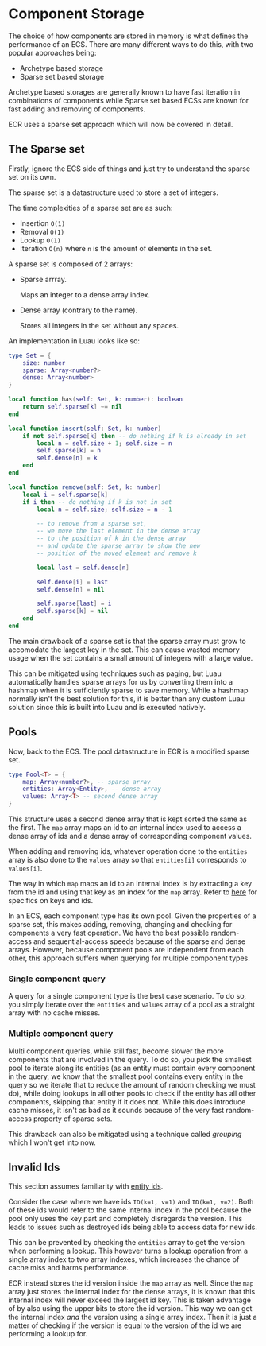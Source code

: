 # Component Storage

The choice of how components are stored in memory is what defines the
performance of an ECS. There are many different ways to do this, with two
popular approaches being:

- Archetype based storage
- Sparse set based storage

Archetype based storages are generally known to have fast iteration in
combinations of components while Sparse set based ECSs are known for fast adding
and removing of components.

ECR uses a sparse set approach which will now be covered in detail.

## The Sparse set

Firstly, ignore the ECS side of things and just try to understand the sparse set
on its own.

The sparse set is a datastructure used to store a set of integers.

The time complexities of a sparse set are as such:

- Insertion `O(1)`
- Removal `O(1)`
- Lookup `O(1)`
- Iteration `O(n)` where `n` is the amount of elements in the set.

A sparse set is composed of 2 arrays:

- Sparse arrray.

  Maps an integer to a dense array index.

- Dense array (contrary to the name).

  Stores all integers in the set without any spaces.

An implementation in Luau looks like so:

```lua
type Set = {
    size: number
    sparse: Array<number?>
    dense: Array<number>
}

local function has(self: Set, k: number): boolean
    return self.sparse[k] ~= nil
end

local function insert(self: Set, k: number)
    if not self.sparse[k] then -- do nothing if k is already in set
        local n = self.size + 1; self.size = n
        self.sparse[k] = n
        self.dense[n] = k
    end
end

local function remove(self: Set, k: number)
    local i = self.sparse[k]
    if i then -- do nothing if k is not in set
        local n = self.size; self.size = n - 1

        -- to remove from a sparse set,
        -- we move the last element in the dense array
        -- to the position of k in the dense array
        -- and update the sparse array to show the new
        -- position of the moved element and remove k 

        local last = self.dense[n]

        self.dense[i] = last
        self.dense[n] = nil

        self.sparse[last] = i
        self.sparse[k] = nil
    end
end
```

The main drawback of a sparse set is that the sparse array must grow to
accomodate the largest key in the set. This can cause wasted memory usage
when the set contains a small amount of integers with a large value.

This can be mitigated using techniques such as paging, but Luau automatically
handles sparse arrays for us by converting them into a hashmap when it is
sufficiently sparse to save memory. While a hashmap normally isn't the best
solution for this, it is better than any custom Luau solution since this is
built into Luau and is executed natively.

## Pools

Now, back to the ECS. The pool datastructure in ECR is a modified sparse set.

```lua
type Pool<T> = {
    map: Array<number?>, -- sparse array
    entities: Array<Entity>, -- dense array
    values: Array<T> -- second dense array
}
```

This structure uses a second dense array that is kept sorted the same as
the first. The `map` array maps an id to an internal index used to access
a dense array of ids and a dense array of corresponding component values.

When adding and removing ids, whatever operation done to the `entities` array is
also done to the `values` array so that `entities[i]` corresponds to `values[i]`.

The way in which `map` maps an id to an internal index is by extracting a key
from the id and using that key as an index for the `map` array.
Refer to [here](entity-identifier.md) for specifics on keys and ids.

In an ECS, each component type has its own pool. Given the properties of a
sparse set, this makes adding, removing, changing and checking for components
a very fast operation. We have the best possible random-access and
sequential-access speeds because of the sparse and dense arrays. However,
because component pools are independent from each other, this approach suffers
when querying for multiple component types.

### Single component query

A query for a single component type is the best case scenario. To do so, you
simply iterate over the `entities` and `values` array of a pool as a straight
array with no cache misses.

### Multiple component query

Multi component queries, while still fast, become slower the more components
that are involved in the query. To do so, you pick the smallest pool to iterate
along its entities (as an entity must contain every component in the query, we
know that the smallest pool contains every entity in the query so we iterate
that to reduce the amount of random checking we must do), while doing lookups in
all other pools to check if the
entity has all other components, skipping that entity if it does not. While this
does introduce cache misses, it isn't as bad as it sounds because of the very
fast random-access property of sparse sets.

This drawback can also be mitigated using a technique called *grouping* which I
won't get into now.

## Invalid Ids

This section assumes familiarity with [entity ids](entity-identifier.md).

Consider the case where we have ids `ID(k=1, v=1)` and `ID(k=1, v=2)`. Both
of these ids would refer to the same internal index in the pool because the
pool only uses the key part and completely disregards the version. This leads to
issues such as destroyed ids being able to access data for new ids.

This can be prevented by checking the `entities` array to get the version when
performing a lookup. This however turns a lookup operation from a single array
index to two array indexes, which increases the chance of cache miss and harms
performance.

ECR instead stores the id version inside the `map` array as well.
Since the `map` array just stores the internal index for the dense arrays,
it is known that this internal index will never exceed the largest id key. This
is taken advantage of by also using the upper bits to store the id version.
This way we can get the internal index *and* the version using a single array
index. Then it is just a matter of checking if the version is equal to the
version of the id we are performing a lookup for.
